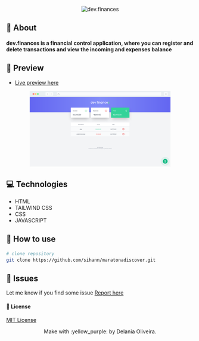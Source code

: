 <p align="center"> <img src="https://raw.githubusercontent.com/rocketseat-education/maratona-discover-01/89dc497b1993fefa786bed4bcd301a6bead75db4/.github/logo.svg" width="35%" hight="auto" alt="dev.finances"></p>

## :star2: About

#### dev.finances is a financial control application, where you can register and delete transactions and view the incoming and expenses balance

## :rainbow: Preview

- [Live preview here](https://maratonadiscover-alpha.vercel.app/)

<p align="center"><img src="screenshot.png" width="75%" hight="auto" alt="preview dev.finances"></p>

## :computer: Technologies
- HTML
- TAILWIND CSS
- CSS
- JAVASCRIPT

## :wrench: How to use

```bash
# clone repository
git clone https://github.com/sihann/maratonadiscover.git

```
## :space_invader: Issues

Let me know if you find some issue
[Report here](https://github.com/sihann/maratonadiscover/issues)

####  :pushpin: License

[MIT License](https://github.com/sihann/maratonadiscover/blob/main/LICENSE)

<p align="center">Make with :yellow_purple: by Delania Oliveira.</p>